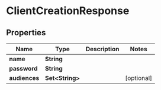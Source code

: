 

# ClientCreationResponse


## Properties

| Name | Type | Description | Notes |
|------------ | ------------- | ------------- | -------------|
|**name** | **String** |  |  |
|**password** | **String** |  |  |
|**audiences** | **Set&lt;String&gt;** |  |  [optional] |



